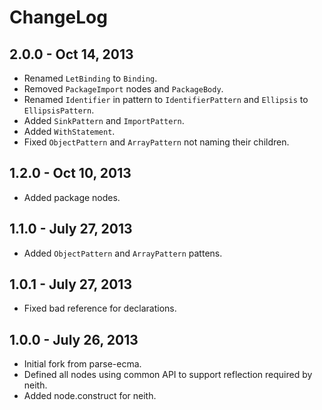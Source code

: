 # ChangeLog #

## 2.0.0 - Oct 14, 2013
* Renamed `LetBinding` to `Binding`.
* Removed `PackageImport` nodes and `PackageBody`.
* Renamed `Identifier` in pattern to `IdentifierPattern` and `Ellipsis` to `EllipsisPattern`.
* Added `SinkPattern` and `ImportPattern`.
* Added `WithStatement`.
* Fixed `ObjectPattern` and `ArrayPattern` not naming their children.

## 1.2.0 - Oct 10, 2013
* Added package nodes.

## 1.1.0 - July 27, 2013
* Added `ObjectPattern` and `ArrayPattern` pattens.

## 1.0.1 - July 27, 2013
* Fixed bad reference for declarations.

## 1.0.0 - July 26, 2013
* Initial fork from parse-ecma.
* Defined all nodes using common API to support reflection required by neith.
* Added node.construct for neith.
